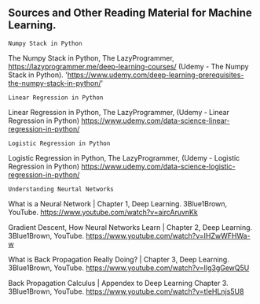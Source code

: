 ## Sources and Other Reading Material for Machine Learning.
```
Numpy Stack in Python
```
The Numpy Stack in Python, The LazyProgrammer, 
   https://lazyprogrammer.me/deep-learning-courses/
   (Udemy - The Numpy Stack in Python).
   'https://www.udemy.com/deep-learning-prerequisites-the-numpy-stack-in-python/'

```
Linear Regression in Python
```
Linear Regression in Python, The LazyProgrammer,
   (Udemy - Linear Regression in Python)
   https://www.udemy.com/data-science-linear-regression-in-python/

```
Logistic Regression in Python 
```
Logistic Regression in Python, The LazyProgrammer,
   (Udemy - Logistic Regression in Python)
   https://www.udemy.com/data-science-logistic-regression-in-python/

```
Understanding Neurtal Networks
```
What is a Neural Network | Chapter 1, Deep Learning. 3Blue1Brown, YouTube.
   https://www.youtube.com/watch?v=aircAruvnKk

Gradient Descent, How Neural Networks Learn | Chapter 2, Deep Learning. 3Blue1Brown, YouTube.
   https://www.youtube.com/watch?v=IHZwWFHWa-w

What is Back Propagation Really Doing? | Chapter 3, Deep Learning. 3Blue1Brown, YouTube.
   https://www.youtube.com/watch?v=Ilg3gGewQ5U

Back Propagation Calculus | Appendex to Deep Learning Chapter 3. 3Blue1Brown, YouTube.
   https://www.youtube.com/watch?v=tIeHLnjs5U8

